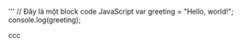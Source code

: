 '''
// Đây là một block code JavaScript
var greeting = "Hello, world!";
console.log(greeting);


ccc
